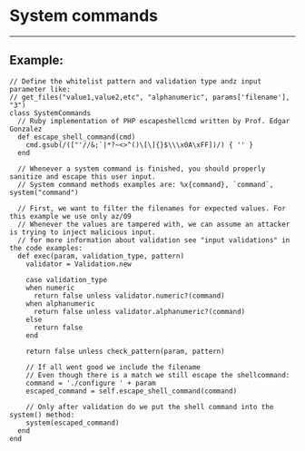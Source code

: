 # System commands
-------

## Example:


    // Define the whitelist pattern and validation type andz input parameter like:
    // get_files("value1,value2,etc", "alphanumeric", params['filename'], "3")
    class SystemCommands
      // Ruby implementation of PHP escapeshellcmd written by Prof. Edgar Gonzalez
      def escape_shell_command(cmd)
        cmd.gsub(/(["'//&;`|*?~<>^()\[\]{}$\\\x0A\xFF])/) { '' }
      end

      // Whenever a system command is finished, you should properly sanitize and escape this user input.
      // System command methods examples are: %x{command}, `command`, system("command")

      // First, we want to filter the filenames for expected values. For this example we use only az/09
      // Whenever the values are tampered with, we can assume an attacker is trying to inject malicious input.
      // for more information about validation see "input validations" in the code examples:
      def exec(param, validation_type, pattern)
        validator = Validation.new

        case validation_type
        when numeric
          return false unless validator.numeric?(command)
        when alphanumeric
          return false unless validator.alphanumeric?(command)
        else
          return false
        end

        return false unless check_pattern(param, pattern)

        // If all went good we include the filename
        // Even though there is a match we still escape the shellcommand:
        command = './configure ' + param
        escaped_command = self.escape_shell_command(command)

        // Only after validation do we put the shell command into the system() method:
        system(escaped_command)
      end
    end
